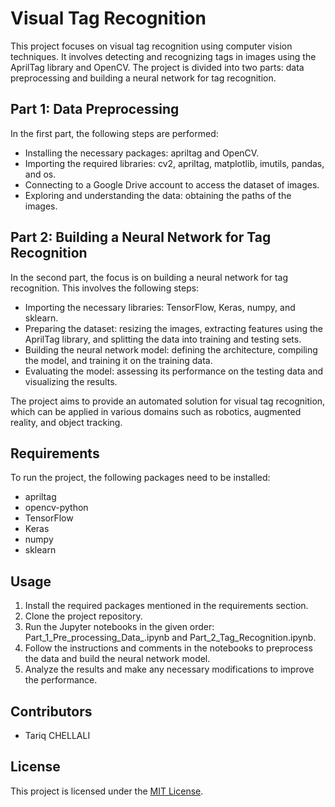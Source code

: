 # Visual Tag Recognition

This project focuses on visual tag recognition using computer vision techniques. It involves detecting and recognizing tags in images using the AprilTag library and OpenCV. The project is divided into two parts: data preprocessing and building a neural network for tag recognition.

## Part 1: Data Preprocessing

In the first part, the following steps are performed:

- Installing the necessary packages: apriltag and OpenCV.
- Importing the required libraries: cv2, apriltag, matplotlib, imutils, pandas, and os.
- Connecting to a Google Drive account to access the dataset of images.
- Exploring and understanding the data: obtaining the paths of the images.

## Part 2: Building a Neural Network for Tag Recognition

In the second part, the focus is on building a neural network for tag recognition. This involves the following steps:

- Importing the necessary libraries: TensorFlow, Keras, numpy, and sklearn.
- Preparing the dataset: resizing the images, extracting features using the AprilTag library, and splitting the data into training and testing sets.
- Building the neural network model: defining the architecture, compiling the model, and training it on the training data.
- Evaluating the model: assessing its performance on the testing data and visualizing the results.

The project aims to provide an automated solution for visual tag recognition, which can be applied in various domains such as robotics, augmented reality, and object tracking.

## Requirements

To run the project, the following packages need to be installed:

- apriltag
- opencv-python
- TensorFlow
- Keras
- numpy
- sklearn

## Usage

1. Install the required packages mentioned in the requirements section.
2. Clone the project repository.
3. Run the Jupyter notebooks in the given order: Part_1_Pre_processing_Data_.ipynb and Part_2_Tag_Recognition.ipynb.
4. Follow the instructions and comments in the notebooks to preprocess the data and build the neural network model.
5. Analyze the results and make any necessary modifications to improve the performance.

## Contributors

- Tariq CHELLALI

## License

This project is licensed under the [MIT License](LICENSE).